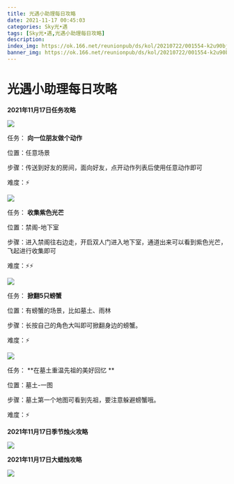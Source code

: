 ```yaml
---
title: 光遇小助理每日攻略
date: 2021-11-17 00:45:03
categories: Sky光•遇
tags: [Sky光•遇,光遇小助理每日攻略]
description: 
index_img: https://ok.166.net/reunionpub/ds/kol/20210722/001554-k2u90bj7ay.png?imageView&thumbnail=600x0&type=jpg
banner_img: https://ok.166.net/reunionpub/ds/kol/20210722/001554-k2u90bj7ay.png?imageView&thumbnail=600x0&type=jpg
---
```

# 光遇小助理每日攻略
  

**2021年11月17日任务攻略**

![](https://ok.166.net/reunionpub/ds/kol/20211117/000833-n71wksib9v.png)

任务： **向一位朋友做个动作**

位置：任意场景

步骤：传送到好友的房间，面向好友，点开动作列表后使用任意动作即可

难度：⚡

![](https://ok.166.net/reunionpub/ds/kol/20211117/000916-wjakoisfmv.png)

任务： **收集紫色光芒**

位置：禁阁-地下室

步骤：进入禁阁往右边走，开启双人门进入地下室，通道出来可以看到紫色光芒，飞起进行收集即可

难度：⚡⚡

![](https://ok.166.net/reunionpub/ds/kol/20211117/000956-5cg9yv8dsz.png)

任务： **掀翻5只螃蟹**

位置：有螃蟹的场景，比如墓土、雨林

步骤：长按自己的角色大叫即可掀翻身边的螃蟹。

难度：⚡

![](https://ok.166.net/reunionpub/ds/kol/20211117/001515-q07h1c3ibu.png)

任务： **在墓土重温先祖的美好回忆  **

位置：墓土-一图

步骤：墓土第一个地图可看到先祖，要注意躲避螃蟹哦。

难度：⚡

 **2021年11月17日季节烛火攻略**

![](https://ok.166.net/reunionpub/ds/kol/20211117/001630-16gslizjy0.png)

  

 **2021年11月17日大蜡烛攻略**

![](https://ok.166.net/reunionpub/ds/kol/20211117/001246-ihknu97ae4.png)

  

